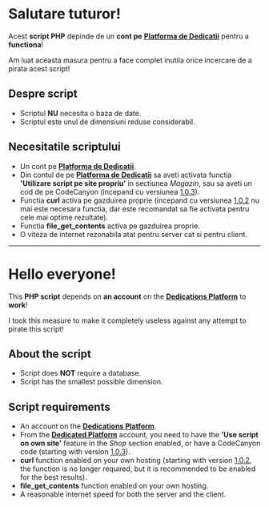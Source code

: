 # Salutare tuturor!
Acest **script PHP** depinde de un **cont pe** [**Platforma de Dedicatii**](https://main.baxandrei.ro/dedicatii-v2/) pentru a **functiona**!

Am luat aceasta masura pentru a face complet inutila orice incercare de a pirata acest script!

## Despre script

 - Scriptul **NU** necesita o baza de date.
 - Scriptul este unul de dimensiuni reduse considerabil.

## Necesitatile scriptului

 - Un cont pe [**Platforma de Dedicatii**](https://main.baxandrei.ro/dedicatii-v2/).
 - Din contul de pe [**Platforma de Dedicatii**](https://main.baxandrei.ro/dedicatii-v2/) sa aveti activata functia **'Utilizare script pe site propriu'** in sectiunea *Magazin*, sau sa aveti un cod de pe CodeCanyon (incepand cu versiunea [1.0.3](https://github.com/BaxAndreiRO/Script-PHP-Dedicatii/releases/tag/v1.0.3)).
 - Functia **curl** activa pe gazduirea proprie (incepand cu versiunea [1.0.2](https://github.com/BaxAndreiRO/Script-PHP-Dedicatii/releases/tag/v1.0.2) nu mai este necesara functia, dar este recomandat sa fie activata pentru cele mai optime rezultate).
 - Functia **file_get_contents** activa pe gazduirea proprie.
 - O viteza de internet rezonabila atat pentru server cat si pentru client.

___

# Hello everyone!
This **PHP script** depends on **an account** on the [**Dedications Platform**](https://main.baxandrei.ro/dedicatii-v2/) to **work**!

I took this measure to make it completely useless against any attempt to pirate this script!

## About the script

 - Script does **NOT** require a database.
 - Script has the smallest possible dimension.

## Script requirements

 - An account on the [**Dedications Platform**](https://main.baxandrei.ro/dedicatii-v2/).
 - From the [**Dedicated Platform**](https://main.baxandrei.ro/dedicatii-v2/) account, you need to have the **'Use script on own site'** feature in the *Shop* section enabled, or have a CodeCanyon code (starting with version [1.0.3](https://github.com/BaxAndreiRO/Script-PHP-Dedicatii/releases/tag/v1.0.3)).
 - **curl** function enabled on your own hosting (starting with version [1.0.2](https://github.com/BaxAndreiRO/Script-PHP-Dedicatii/releases/tag/v1.0.2), the function is no longer required, but it is recommended to be enabled for the best results).
 - **file_get_contents** function enabled on your own hosting.
 - A reasonable internet speed for both the server and the client.
